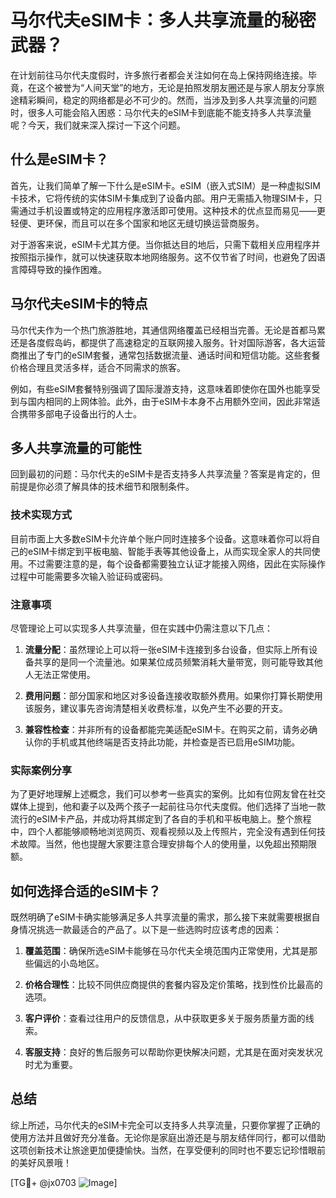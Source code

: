 # 马尔代夫eSIM卡：多人共享流量的秘密武器？

在计划前往马尔代夫度假时，许多旅行者都会关注如何在岛上保持网络连接。毕竟，在这个被誉为“人间天堂”的地方，无论是拍照发朋友圈还是与家人朋友分享旅途精彩瞬间，稳定的网络都是必不可少的。然而，当涉及到多人共享流量的问题时，很多人可能会陷入困惑：马尔代夫的eSIM卡到底能不能支持多人共享流量呢？今天，我们就来深入探讨一下这个问题。

## 什么是eSIM卡？

首先，让我们简单了解一下什么是eSIM卡。eSIM（嵌入式SIM）是一种虚拟SIM卡技术，它将传统的实体SIM卡集成到了设备内部。用户无需插入物理SIM卡，只需通过手机设置或特定的应用程序激活即可使用。这种技术的优点显而易见——更轻便、更环保，而且可以在多个国家和地区无缝切换运营商服务。

对于游客来说，eSIM卡尤其方便。当你抵达目的地后，只需下载相关应用程序并按照指示操作，就可以快速获取本地网络服务。这不仅节省了时间，也避免了因语言障碍导致的操作困难。

## 马尔代夫eSIM卡的特点

马尔代夫作为一个热门旅游胜地，其通信网络覆盖已经相当完善。无论是首都马累还是各度假岛屿，都提供了高速稳定的互联网接入服务。针对国际游客，各大运营商推出了专门的eSIM套餐，通常包括数据流量、通话时间和短信功能。这些套餐价格合理且灵活多样，适合不同需求的旅客。

例如，有些eSIM套餐特别强调了国际漫游支持，这意味着即使你在国外也能享受到与国内相同的上网体验。此外，由于eSIM卡本身不占用额外空间，因此非常适合携带多部电子设备出行的人士。

## 多人共享流量的可能性

回到最初的问题：马尔代夫的eSIM卡是否支持多人共享流量？答案是肯定的，但前提是你必须了解具体的技术细节和限制条件。

### 技术实现方式

目前市面上大多数eSIM卡允许单个账户同时连接多个设备。这意味着你可以将自己的eSIM卡绑定到平板电脑、智能手表等其他设备上，从而实现全家人的共同使用。不过需要注意的是，每个设备都需要独立认证才能接入网络，因此在实际操作过程中可能需要多次输入验证码或密码。

### 注意事项

尽管理论上可以实现多人共享流量，但在实践中仍需注意以下几点：

1. **流量分配**：虽然理论上可以将一张eSIM卡连接到多台设备，但实际上所有设备共享的是同一个流量池。如果某位成员频繁消耗大量带宽，则可能导致其他人无法正常使用。
   
2. **费用问题**：部分国家和地区对多设备连接收取额外费用。如果你打算长期使用该服务，建议事先咨询清楚相关收费标准，以免产生不必要的开支。

3. **兼容性检查**：并非所有的设备都能完美适配eSIM卡。在购买之前，请务必确认你的手机或其他终端是否支持此功能，并检查是否已启用eSIM功能。

### 实际案例分享

为了更好地理解上述概念，我们可以参考一些真实的案例。比如有位网友曾在社交媒体上提到，他和妻子以及两个孩子一起前往马尔代夫度假。他们选择了当地一款流行的eSIM卡产品，并成功将其绑定到了各自的手机和平板电脑上。整个旅程中，四个人都能够顺畅地浏览网页、观看视频以及上传照片，完全没有遇到任何技术故障。当然，他也提醒大家要注意合理安排每个人的使用量，以免超出预期限额。

## 如何选择合适的eSIM卡？

既然明确了eSIM卡确实能够满足多人共享流量的需求，那么接下来就需要根据自身情况挑选一款最适合的产品了。以下是一些选购时应该考虑的因素：

1. **覆盖范围**：确保所选eSIM卡能够在马尔代夫全境范围内正常使用，尤其是那些偏远的小岛地区。

2. **价格合理性**：比较不同供应商提供的套餐内容及定价策略，找到性价比最高的选项。

3. **客户评价**：查看过往用户的反馈信息，从中获取更多关于服务质量方面的线索。

4. **客服支持**：良好的售后服务可以帮助你更快解决问题，尤其是在面对突发状况时尤为重要。

## 总结

综上所述，马尔代夫的eSIM卡完全可以支持多人共享流量，只要你掌握了正确的使用方法并且做好充分准备。无论你是家庭出游还是与朋友结伴同行，都可以借助这项创新技术让旅途更加便捷愉快。当然，在享受便利的同时也不要忘记珍惜眼前的美好风景哦！

[TG💪+ @jx0703 ![Image](https://github.com/user-attachments/assets/dbca1d08-cadb-493c-b0ec-ad6f7a83f270)]